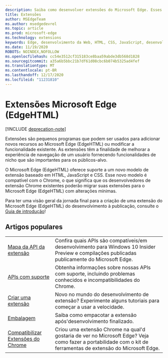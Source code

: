 ```yaml
---
description: Saiba como desenvolver extensões do Microsoft Edge. Esses pequenos programas podem ser usados para adicionar novos recursos ao Microsoft Edge ou modificar a funcionalidade existente.
title: Extensões
author: MSEdgeTeam
ms.author: msedgedevrel
ms.topic: article
ms.prod: microsoft-edge
ms.technology: extensions
keywords: Edge, desenvolvimento da Web, HTML, CSS, JavaScript, desenvolvedor, extensões
ms.date: 11/19/2020
ROBOTS: NOINDEX,NOFOLLOW
ms.openlocfilehash: cc54e3512cf315183ce8baa59abde3db568d1828
ms.sourcegitcommit: a35a6b5bbc21b7df61d08cbc6b074b5325ad4fef
ms.translationtype: MT
ms.contentlocale: pt-BR
ms.lasthandoff: 12/17/2020
ms.locfileid: "11231810"
---
```

# Extensões Microsoft Edge (EdgeHTML)  

[!INCLUDE [deprecation-note](includes/deprecation-note.md)]  

Extensões são pequenos programas que podem ser usados para adicionar novos recursos ao Microsoft Edge (EdgeHTML) ou modificar a funcionalidade existente. As extensões têm a finalidade de melhorar a experiência de navegação de um usuário fornecendo funcionalidades de nicho que são importantes para os públicos-alvo.

O Microsoft Edge (EdgeHTML) oferece suporte a um novo modelo de extensão baseado em HTML, JavaScript e CSS. Esse novo modelo é compatível com o Chrome, o que significa que os desenvolvedores de extensão Chrome existentes poderão migrar suas extensões para o Microsoft Edge (EdgeHTML) com alterações mínimas.

Para ter uma visão geral da jornada final para a criação de uma extensão do Microsoft Edge (EdgeHTML) do desenvolvimento à publicação, consulte o [Guia de introdução](./getting-started.md)!


## Artigos populares

<table>
  <tr>
    <td><a href = "./api-support/extension-api-roadmap.md">Mapa da API da extensão</a></td>
    <td>Confira quais APIs são compatíveis/em desenvolvimento para Windows 10 Insider Preview e compilações publicadas publicamente do Microsoft Edge.</td></p>
<p>  </tr>
  <tr>
    <td><a href = "./api-support/supported-apis.md">APIs com suporte</a></td>
    <td>Obtenha informações sobre nossas APIs com suporte, incluindo problemas conhecidos e incompatibilidades do Chrome.</td>

  </tr>
  <tr>
    <td><a href = "./guides/creating-an-extension.md">Criar uma extensão</a></td>
    <td>Novo no mundo do desenvolvimento de extensão? Experimente alguns tutoriais para começar a usar a velocidade.</td>

  </tr>
  <tr>
    <td><a href = "./guides/packaging.md">Embalagem</a></td>
    <td>Saiba como empacotar a extensão após&#39;desenvolvimento finalizado.</td>

  </tr>
  <tr>
    <td><a href = "./guides/porting-chrome-extensions.md">Compatibilizar Extensões do Chrome</a></td>
    <td>Criou uma extensão Chrome na qual&#39;d gostaria de ver no Microsoft Edge? Veja como fazer a portabilidade com o kit de ferramentas de extensão do Microsoft Edge.</td>

  </tr>
</table>
